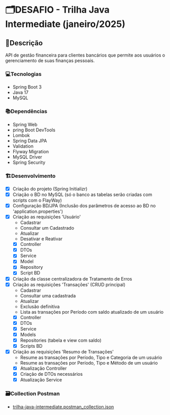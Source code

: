 # 🗂️DESAFIO - Trilha Java Intermediate (janeiro/2025) 

## 📝Descrição
API de gestão financeira para clientes bancários que permite aos usuários o gerenciamento de suas finanças pessoais.

### 💻Tecnologias
* Spring Boot 3
* Java 17
* MySQL

### 📚Dependências
* Spring Web
* pring Boot DevTools
* Lombok
* Spring Data JPA
* Validation
* Flyway Migration
* MySQL Driver
* Spring Security

### 🏗️Desenvolvimento
- [x] Criação do projeto (Spring Initializr)
- [x] Criação o BD no MySQL (só o banco as tabelas serão criadas com scripts com o FlayWay)
- [x] Configuração BD/JPA (Inclusão dos parâmetros de acesso ao BD no 'application.properties')
- [x] Criação as requisições 'Usuário'
  * Cadastrar
  * Consultar um Cadastrado
  * Atualizar
  * Desativar e Reativar
  - [x] Controller
  - [x] DTOs
  - [x] Service
  - [x] Model
  - [x] Repository
  - [x] Script BD
- [x] Criação da classe centralizadora de Tratamento de Erros
- [x] Criação as requisições 'Transações' (CRUD principal)
  * Cadastrar
  * Consultar uma cadastrada
  * Atualizar
  * Exclusão definitiva
  * Lista as transações por Período com saldo atualizado de um usuário
  - [x] Controller
  - [x] DTOs
  - [x] Service
  - [x] Models
  - [x] Repositories (tabela e view com saldo)
  - [x] Scripts BD
- [x] Criação as requisições 'Resumo de Transações'
  * Resume as transações por Período, Tipo e Categoria de um usuário
  * Resume as transações por Período, Tipo e Método de um usuário
  - [x] Atualização Controller
  - [x] Criação de DTOs necessários
  - [x] Atualização Service

### 🗃️Collection Postman
- [trilha-java-intermediate.postman_collection.json](arquivos/trilha-java-intermediate.postman_collection_ant.json)